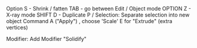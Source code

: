 Option S - Shrink / fatten 
TAB - go between Edit / Object mode
OPTION Z - X-ray mode
SHIFT D - Duplicate
P / Selection: Separate selection into new object
Command A ("Apply") , choose 'Scale' 
E for "Extrude" (extra vertices)

Modifier: Add Modifier "Solidify" 